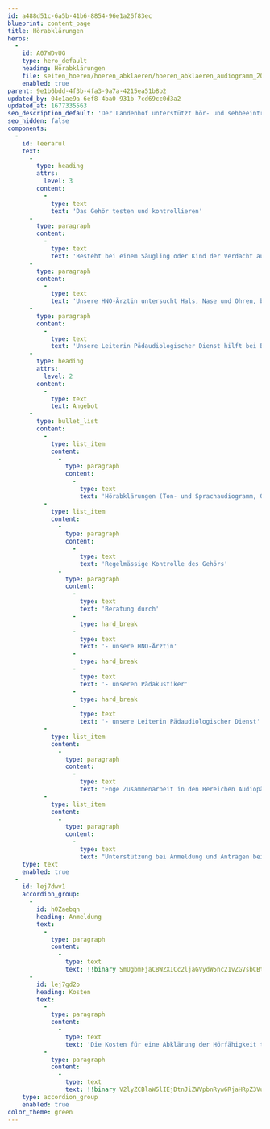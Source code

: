 ```yaml
---
id: a488d51c-6a5b-41b6-8854-96e1a26f83ec
blueprint: content_page
title: Hörabklärungen
heros:
  -
    id: A07WDvUG
    type: hero_default
    heading: Hörabklärungen
    file: seiten_hoeren/hoeren_abklaeren/hoeren_abklaeren_audiogramm_2022-01.jpg
    enabled: true
parent: 9e1b6bdd-4f3b-4fa3-9a7a-4215ea51b8b2
updated_by: 04e1ae9a-6ef8-4ba0-931b-7cd69cc0d3a2
updated_at: 1677335563
seo_description_default: 'Der Landenhof unterstützt hör- und sehbeeinträchtigte Kinder & Jugendliche in ihrem selbstbestimmten Leben durch Förderung ihrer Fähigkeiten & Entwicklung'
seo_hidden: false
components:
  -
    id: leerarul
    text:
      -
        type: heading
        attrs:
          level: 3
        content:
          -
            type: text
            text: 'Das Gehör testen und kontrollieren'
      -
        type: paragraph
        content:
          -
            type: text
            text: 'Besteht bei einem Säugling oder Kind der Verdacht auf Schwerhörigkeit, kann unser Pädakustiker messen, ob die Hörfähigkeit beeinträchtigt ist. Er erstellt ein Audiogramm oder Otoakustische Emissionen (eine «Echomessung» aus dem Innenohr, die keine aktive Mitarbeit des Kindes erfordert). '
      -
        type: paragraph
        content:
          -
            type: text
            text: 'Unsere HNO-Ärztin untersucht Hals, Nase und Ohren, bespricht alle Ergebnisse mit den Eltern und hält den Zustand des Gehörs in einem Befund fest. '
      -
        type: paragraph
        content:
          -
            type: text
            text: 'Unsere Leiterin Pädaudiologischer Dienst hilft bei Bedarf bei der IV-Anmeldung und beantragt in Absprache mit den Eltern Hörhilfen.'
      -
        type: heading
        attrs:
          level: 2
        content:
          -
            type: text
            text: Angebot
      -
        type: bullet_list
        content:
          -
            type: list_item
            content:
              -
                type: paragraph
                content:
                  -
                    type: text
                    text: 'Hörabklärungen (Ton- und Sprachaudiogramm, Otoakustische Emissionen)'
          -
            type: list_item
            content:
              -
                type: paragraph
                content:
                  -
                    type: text
                    text: 'Regelmässige Kontrolle des Gehörs'
              -
                type: paragraph
                content:
                  -
                    type: text
                    text: 'Beratung durch'
                  -
                    type: hard_break
                  -
                    type: text
                    text: '- unsere HNO-Ärztin'
                  -
                    type: hard_break
                  -
                    type: text
                    text: '- unseren Pädakustiker'
                  -
                    type: hard_break
                  -
                    type: text
                    text: '- unsere Leiterin Pädaudiologischer Dienst'
          -
            type: list_item
            content:
              -
                type: paragraph
                content:
                  -
                    type: text
                    text: 'Enge Zusammenarbeit in den Bereichen Audiopädagogik, Medizin und Technik'
          -
            type: list_item
            content:
              -
                type: paragraph
                content:
                  -
                    type: text
                    text: "Unterstützung bei Anmeldung und Anträgen bei der IV (Invalidenversicherung)\_\_\_\_\_\_\_\_\_\_\_\_\_\_\_\_\_\_\_\_\_\_\_\_\_\_\_\_\_\_\_\_\_\_\_\_\_\_\_\_\_\_\_\_\_\_"
    type: text
    enabled: true
  -
    id: lej7dwv1
    accordion_group:
      -
        id: h0Zaebqn
        heading: Anmeldung
        text:
          -
            type: paragraph
            content:
              -
                type: text
                text: !!binary SmUgbmFjaCBWZXICc2ljaGVydW5nc21vZGVsbCBtdXNzIGRpZSBadXdlaXN1bmcgw7xiZXIgZWluZW4gQXJ6dCwgZWluZSDDhHJ6dGluIGVyZm9sZ2VuIG9kZXIga2FubiB2b24gZGVuIEVsdGVybiBkaXJla3Qgdm9yZ2Vub21tZW4gd2VyZGVuLg==
      -
        id: lej7gd2o
        heading: Kosten
        text:
          -
            type: paragraph
            content:
              -
                type: text
                text: 'Die Kosten für eine Abklärung der Hörfähigkeit trägt die Krankenkasse. '
          -
            type: paragraph
            content:
              -
                type: text
                text: !!binary V2lyZCBlaW5lIEjDtnJiZWVpbnRyw6RjaHRpZ3VuZyBkaWFnbm9zdGl6aWVydCwgw7xiZXJuaW1tdCBkaWUgSW52YWxpZGVuAnZlcnNpY2hlcnVuZyBkaWUgS29zdGVuIHNvd29obCBmw7xyIGRpZSBtZWRpemluaXNjaGVuIHVuZCBhdWRpb2xvZ2lzY2hlbiBVbnRlcnN1Y2h1bmdlbiBhbHMgYXVjaCBmw7xyIEjDtnJoaWxmZW4gdW5kIGFuZGVyZSB0ZWNobmlzY2hlIEhpbGZzbWl0dGVsLg==
    type: accordion_group
    enabled: true
color_theme: green
---
```

